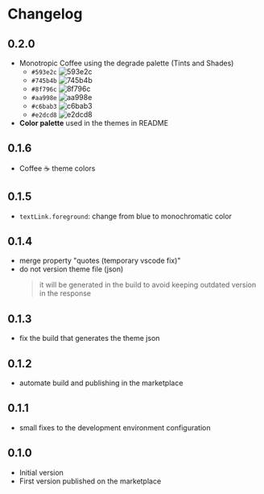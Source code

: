 # Changelog

## 0.2.0

- Monotropic Coffee using the degrade palette (Tints and Shades)
  - `#593e2c` ![593e2c](https://dummyimage.com/25/593e2c/593e2c)
  - `#745b4b` ![745b4b](https://dummyimage.com/25/745b4b/745b4b)
  - `#8f796c` ![8f796c](https://dummyimage.com/25/8f796c/8f796c)
  - `#aa998e` ![aa998e](https://dummyimage.com/25/aa998e/aa998e)
  - `#c6bab3` ![c6bab3](https://dummyimage.com/25/c6bab3/c6bab3)
  - `#e2dcd8` ![e2dcd8](https://dummyimage.com/25/e2dcd8/e2dcd8)
- **Color palette** used in the themes in README

## 0.1.6

- Coffee ☕️ theme colors

## 0.1.5

- `textLink.foreground`: change from blue to monochromatic color

## 0.1.4

- merge property "quotes (temporary vscode fix)"
- do not version theme file (json)
    > it will be generated in the build to avoid keeping outdated version in the response

## 0.1.3

- fix the build that generates the theme json

## 0.1.2

- automate build and publishing in the marketplace

## 0.1.1

- small fixes to the development environment configuration

## 0.1.0

- Initial version
- First version published on the marketplace

